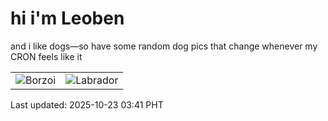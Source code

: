 # hi i'm Leoben

and i like dogs—so have some random dog pics that change whenever my CRON feels like it

|  |  |
|--------|----------|
| ![Borzoi](https://random-dog-vercel.vercel.app/api/random-borzoi?v=1761162118) | ![Labrador](https://random-dog-vercel.vercel.app/api/random-labrador?v=1761162118) |

Last updated: 2025-10-23 03:41 PHT
